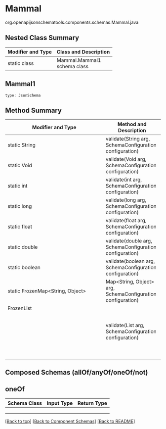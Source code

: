 # Mammal
org.openapijsonschematools.components.schemas.Mammal.java

## Nested Class Summary
| Modifier and Type | Class and Description |
| ----------------- | ---------------------- |
| static class | Mammal.Mammal1<br> schema class |

## Mammal1
```
type: JsonSchema
```

## Method Summary
| Modifier and Type | Method and Description |
| ----------------- | ---------------------- |
| static String | validate(String arg, SchemaConfiguration configuration) |
| static Void | validate(Void arg, SchemaConfiguration configuration) |
| static int | validate(int arg, SchemaConfiguration configuration) |
| static long | validate(long arg, SchemaConfiguration configuration) |
| static float | validate(float arg, SchemaConfiguration configuration) |
| static double | validate(double arg, SchemaConfiguration configuration) |
| static boolean | validate(boolean arg, SchemaConfiguration configuration) |
| static FrozenMap<String, Object> | Map<String, Object> arg, SchemaConfiguration configuration) |
| FrozenList<Object> | validate(List<Object> arg, SchemaConfiguration configuration) |

## Composed Schemas (allOf/anyOf/oneOf/not)
## oneOf
Schema Class | Input Type | Return Type
------------ | ---------- | -----------
 |  | 
 |  | 
 |  | 

[[Back to top]](#top) [[Back to Component Schemas]](../../../README.md#Component-Schemas) [[Back to README]](../../../README.md)
